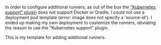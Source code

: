 
In order to configure additional runners, as out of the box the ["Kubernetes support" plugin](https://plugins.jetbrains.com/plugin/9818-kubernetes-support) does not support Docker or Gradle, I could not use a deployment pod template (error: image does not specify a 'source-id').  I ended up making my own deployment to customize the runners, obviating the reason to use the "Kubernetes support" plugin.

> 

This is my template for adding additional runners.

